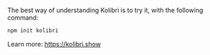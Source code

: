 The best way of understanding Kolibri is to try it, with the following command:

```bash
npm init kolibri
```

Learn more: https://kolibri.show
